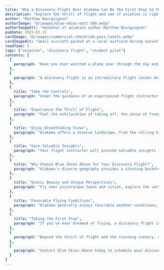 ```yaml
---
title: "Why a Discovery Flight Over Alabama Can Be the First Step to Your Aviation Career"
description: "Explore the thrill of flight and see if aviation is right for you with a discovery flight above Alabama."
author: "Matthew Bourguignon"
authorImage: "@/images/blue-skies-matt-300.webp"
authorImageAlt: "Headshot of aviation author Matthew Bourguignon"
pubDate: 2025-01-15
cardImage: "@/images/commercial-checkride-pass-lanett.webp"
cardImageAlt: "Small aircraft parked at a local airfield during sunset"
readTime: 5
tags: ["aviation", "discovery flight", "student pilot"]
contents: [
  {
    paragraph: "Have you ever watched a plane soar through the sky and wondered what it would be like to be in the pilot's seat? That feeling of awe and curiosity is the spark that ignites many aviation dreams. If you've ever entertained the thought of becoming a pilot, a discovery flight over the beautiful state of Alabama could be the perfect first step on your journey."
  },
  {
    paragraph: "A discovery flight is an introductory flight lesson designed to give you a taste of what it's like to fly an airplane. It's an opportunity to experience firsthand the thrill of aviation and determine if pursuing further flight training is the right path for you. During a discovery flight, you'll have the chance to:"
  },
  {
    title: "Take the Controls",
    paragraph: "Under the guidance of an experienced flight instructor, you'll have the opportunity to take control of the aircraft. You'll learn basic flight maneuvers, such as climbs, descents, and turns, gaining a firsthand understanding of how an airplane responds to your input."
  },
  {
    title: "Experience the Thrill of Flight",
    paragraph: "Feel the exhilaration of taking off, the sense of freedom as you soar above the ground, and the satisfaction of maneuvering the aircraft at will."
  },
  {
    title: "Enjoy Breathtaking Views",
    paragraph: "Alabama offers a diverse landscape, from the rolling hills of the Appalachian Mountains to the coastal plains along the Gulf of Mexico. A discovery flight provides a unique perspective, allowing you to see familiar landmarks and natural wonders from a completely new angle."
  },
  {
    title: "Gain Valuable Insights",
    paragraph: "Your flight instructor will provide valuable insights into the world of aviation, answer your questions, and discuss the various career paths available to pilots. This information can help you make informed decisions about your future in aviation."
  },
  {
    title: "Why Choose Blue Skies Above for Your Discovery Flight?",
    paragraph: "Alabama's diverse geography provides a stunning backdrop for your flight experience. From scenic beauty to favorable weather, it's an ideal setting to begin your journey into aviation."
  },
  {
    title: "Scenic Beauty and Unique Perspectives",
    paragraph: "Fly over picturesque towns and cities, explore the vast expanse of the Talladega National Forest, or admire the beauty of Mobile Bay from above. Discover hidden lakes, rivers, and waterfalls only visible from the air, and witness the intricate farmland and meandering river paths shaping Alabama’s landscape."
  },
  {
    title: "Favorable Flying Conditions",
    paragraph: "Alabama generally enjoys favorable weather conditions, making it an ideal location for your first flight experience and consistent training conditions going forward."
  },
  {
    title: "Taking the First Step",
    paragraph: "If you've ever dreamed of flying, a discovery flight is the perfect way to explore your aviation aspirations. It's a chance to experience the thrill of flight, learn about the possibilities of a career in aviation, and determine if pursuing further flight training is the right decision for you."
  },
  {
    paragraph: "Beyond the thrill of flight and the stunning scenery, a discovery flight can also help you assess your own comfort level and aptitude for aviation. You'll gain a better understanding of the physical and mental demands of flying, and you'll have the opportunity to interact with experienced flight instructors who can provide valuable insights into the challenges and rewards of a career in aviation."
  },
  {
    paragraph: "Contact Blue Skies Above today to schedule your discovery flight and take the first step towards your aviation adventure. You may be surprised at where this exciting journey takes you."
  }
]
---
```

